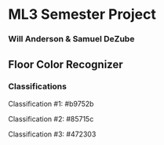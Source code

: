 # ML3 Semester Project
### Will Anderson & Samuel DeZube
## Floor Color Recognizer

### Classifications
Classification #1: #b9752b

Classification #2: #85715c

Classification #3: #472303

